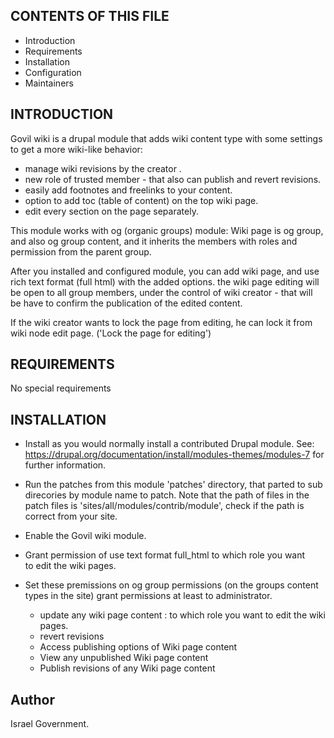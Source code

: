 CONTENTS OF THIS FILE
---------------------
   
 * Introduction
 * Requirements
 * Installation
 * Configuration
 * Maintainers


INTRODUCTION
------------

Govil wiki is a drupal module that adds wiki content type with some settings 
to get a more wiki-like behavior:
* manage wiki revisions by the creator .
* new role of trusted member - that also can publish and revert revisions. 
* easily add footnotes and freelinks to your content.
* option to add toc (table of content) on the top wiki page.
* edit every section on the page separately.

This module works with og (organic groups) module:
Wiki page is og  group, and also og group content, 
and it inherits the members with roles and permission from the parent group.

After you installed and configured module, you can add wiki page, 
and use rich text format (full html) with the added options.
the wiki page editing will be open to all group members,
under the control of wiki creator - that will be have to 
confirm the publication of the edited content.

If the wiki creator wants to lock the page from editing, he can lock it from wiki node edit page.
('Lock the page for editing')


REQUIREMENTS
------------

No special requirements


INSTALLATION
------------

  * Install as you would normally install a contributed Drupal module. See:
    https://drupal.org/documentation/install/modules-themes/modules-7 for
    further information.
  
  * Run the patches from this module 'patches' directory, 
  that parted to sub direcories by module name to patch.
  Note that the path of files in the patch files is 
  'sites/all/modules/contrib/module', 
  check if the path is correct from your site.

  * Enable the Govil wiki module.
  * Grant permission of use text format full_html to which role you want  
  to edit the wiki pages.
  * Set these premissions on og group permissions 
  (on the groups content types in the site) grant permissions 
  at least to administrator.
    - update any wiki page content : to which role you want to edit the wiki 
    pages.
    - revert revisions
    - Access publishing options of Wiki page content
    - View any unpublished Wiki page content
    - Publish revisions of any Wiki page content
  

Author
------
Israel Government.
